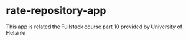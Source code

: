 # rate-repository-app

This app is related the Fullstack course part 10 provided by University of Helsinki
